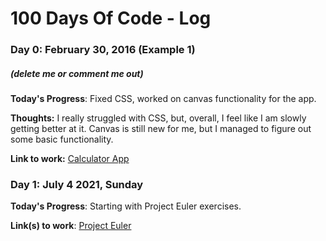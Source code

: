 # 100 Days Of Code - Log

### Day 0: February 30, 2016 (Example 1)
##### (delete me or comment me out)

**Today's Progress**: Fixed CSS, worked on canvas functionality for the app.

**Thoughts:** I really struggled with CSS, but, overall, I feel like I am slowly getting better at it. Canvas is still new for me, but I managed to figure out some basic functionality.

**Link to work:** [Calculator App](http://www.example.com)



### Day 1: July 4 2021, Sunday

**Today's Progress**: Starting with Project Euler exercises.

**Link(s) to work**: [Project Euler](https://github.com/SpencerShackleton/ProjectEulerJava)
